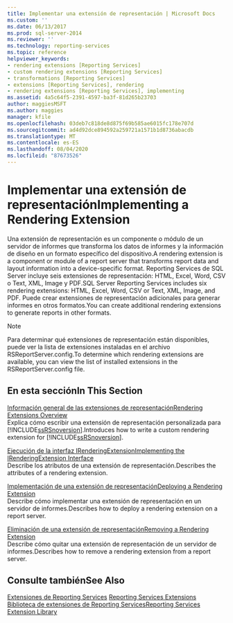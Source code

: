 ```yaml
---
title: Implementar una extensión de representación | Microsoft Docs
ms.custom: ''
ms.date: 06/13/2017
ms.prod: sql-server-2014
ms.reviewer: ''
ms.technology: reporting-services
ms.topic: reference
helpviewer_keywords:
- rendering extensions [Reporting Services]
- custom rendering extensions [Reporting Services]
- transformations [Reporting Services]
- extensions [Reporting Services], rendering
- rendering extensions [Reporting Services], implementing
ms.assetid: 4a5c64f5-2391-4597-ba3f-81d265b23703
author: maggiesMSFT
ms.author: maggies
manager: kfile
ms.openlocfilehash: 03deb7c818de8d875f69b585ae6015fc178e707d
ms.sourcegitcommit: ad4d92dce894592a259721a1571b1d8736abacdb
ms.translationtype: MT
ms.contentlocale: es-ES
ms.lasthandoff: 08/04/2020
ms.locfileid: "87673526"
---
```

# <a name="implementing-a-rendering-extension"></a><span data-ttu-id="3b6ed-102">Implementar una extensión de representación</span><span class="sxs-lookup"><span data-stu-id="3b6ed-102">Implementing a Rendering Extension</span></span>
  <span data-ttu-id="3b6ed-103">Una extensión de representación es un componente o módulo de un servidor de informes que transforma los datos de informes y la información de diseño en un formato específico del dispositivo.</span><span class="sxs-lookup"><span data-stu-id="3b6ed-103">A rendering extension is a component or module of a report server that transforms report data and layout information into a device-specific format.</span></span> <span data-ttu-id="3b6ed-104">Reporting Services de SQL Server incluye seis extensiones de representación: HTML, Excel, Word, CSV o Text, XML, Image y PDF.</span><span class="sxs-lookup"><span data-stu-id="3b6ed-104">SQL Server Reporting Services includes six rendering extensions: HTML, Excel, Word, CSV or Text, XML, Image, and PDF.</span></span> <span data-ttu-id="3b6ed-105">Puede crear extensiones de representación adicionales para generar informes en otros formatos.</span><span class="sxs-lookup"><span data-stu-id="3b6ed-105">You can create additional rendering extensions to generate reports in other formats.</span></span>  
  
> [!NOTE]  
>  <span data-ttu-id="3b6ed-106">Para determinar qué extensiones de representación están disponibles, puede ver la lista de extensiones instaladas en el archivo RSReportServer.config.</span><span class="sxs-lookup"><span data-stu-id="3b6ed-106">To determine which rendering extensions are available, you can view the list of installed extensions in the RSReportServer.config file.</span></span>  
  
## <a name="in-this-section"></a><span data-ttu-id="3b6ed-107">En esta sección</span><span class="sxs-lookup"><span data-stu-id="3b6ed-107">In This Section</span></span>  
 [<span data-ttu-id="3b6ed-108">Información general de las extensiones de representación</span><span class="sxs-lookup"><span data-stu-id="3b6ed-108">Rendering Extensions Overview</span></span>](rendering-extensions-overview.md)  
 <span data-ttu-id="3b6ed-109">Explica cómo escribir una extensión de representación personalizada para [!INCLUDE[ssRSnoversion](../../../includes/ssrsnoversion-md.md)].</span><span class="sxs-lookup"><span data-stu-id="3b6ed-109">Introduces how to write a custom rendering extension for [!INCLUDE[ssRSnoversion](../../../includes/ssrsnoversion-md.md)].</span></span>  
  
 [<span data-ttu-id="3b6ed-110">Ejecución de la interfaz IRenderingExtension</span><span class="sxs-lookup"><span data-stu-id="3b6ed-110">Implementing the IRenderingExtension Interface</span></span>](implementing-the-irenderingextension-interface.md)  
 <span data-ttu-id="3b6ed-111">Describe los atributos de una extensión de representación.</span><span class="sxs-lookup"><span data-stu-id="3b6ed-111">Describes the attributes of a rendering extension.</span></span>  
  
 [<span data-ttu-id="3b6ed-112">Implementación de una extensión de representación</span><span class="sxs-lookup"><span data-stu-id="3b6ed-112">Deploying a Rendering Extension</span></span>](deploying-a-rendering-extension.md)  
 <span data-ttu-id="3b6ed-113">Describe cómo implementar una extensión de representación en un servidor de informes.</span><span class="sxs-lookup"><span data-stu-id="3b6ed-113">Describes how to deploy a rendering extension on a report server.</span></span>  
  
 [<span data-ttu-id="3b6ed-114">Eliminación de una extensión de representación</span><span class="sxs-lookup"><span data-stu-id="3b6ed-114">Removing a Rendering Extension</span></span>](removing-a-rendering-extension.md)  
 <span data-ttu-id="3b6ed-115">Describe cómo quitar una extensión de representación de un servidor de informes.</span><span class="sxs-lookup"><span data-stu-id="3b6ed-115">Describes how to remove a rendering extension from a report server.</span></span>  
  
## <a name="see-also"></a><span data-ttu-id="3b6ed-116">Consulte también</span><span class="sxs-lookup"><span data-stu-id="3b6ed-116">See Also</span></span>  
 <span data-ttu-id="3b6ed-117">[Extensiones de Reporting Services](../reporting-services-extensions.md) </span><span class="sxs-lookup"><span data-stu-id="3b6ed-117">[Reporting Services Extensions](../reporting-services-extensions.md) </span></span>  
 [<span data-ttu-id="3b6ed-118">Biblioteca de extensiones de Reporting Services</span><span class="sxs-lookup"><span data-stu-id="3b6ed-118">Reporting Services Extension Library</span></span>](../reporting-services-extension-library.md)  
  
  
